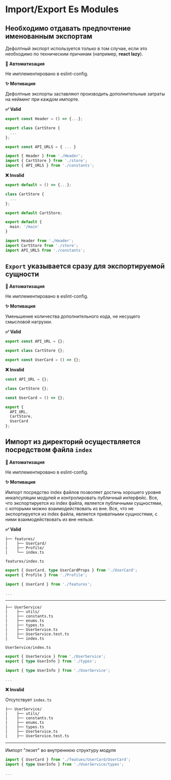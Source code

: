 # Import/Export Es Modules

## Необходимо отдавать предпочтение именованным экспортам

Дефолтный экспорт используется только в том случае, если это необходимо по техническим причинам (например, **react lazy**).

**🤖 Автоматизация**

Не имплементировано в eslint-config.

**✨ Мотивация**

Дефолтные экспорты заставляют производить дополнительные затраты на нейминг при каждом импорте.

**✅ Valid**

```ts
export const Header = () => {...};

export class CartStore {
  ...
};

export const API_URLS = { ... } 
```

```ts
import { Header } from './Header';
import { CartStore } from './store';
import { API_URLS } from './constants';
```

**❌ Invalid**

```ts
export default = () => {...};
```

```ts
class CartStore {
  ...
};

export default CartStore;
```

```ts
export default {
  main: '/main'
} 
```

```ts
import Header from './Header';
import CartStore from './store';
import API_URLS from './constants';
```


## `Export` указывается сразу для экспортируемой сущности

**🤖 Автоматизация**

Не имплементировано в eslint-config.

**✨ Мотивация**

Уменьшение количества дополнительного кода, не несущего смысловой нагрузки.

**✅ Valid**

```ts
export const API_URL = {};

export class CartStore {};

export const UserCard = () => {};
```

**❌ Invalid**

```ts
const API_URL = {};

class CartStore {};

const UserCard = () => {};

export {
  API_URL,
  CartStore,
  UserCard
};
```

## Импорт из директорий осуществляется посредством файла `index`

**🤖 Автоматизация**

Не имплементировано в eslint-config.

**✨ Мотивация**

Импорт посредство index файлов позволяет достичь хорошего уровня инкапсуляции модулей и контролировать публичный интерфейс.
Все, что экспортируется из index файла, является публичными сущностями, с которыми можно взаимодействовать из вне.
Все, что не экспортируется из index файла, является приватными сущностями, с ними взаимодействовать из вне нельзя.

**✅ Valid**

```
├── features/
|    ├── UserCard/ 
|    ├── Profile/
|    └── index.ts
```

```features/index.ts```
```ts
export { UserCard, type UserCardProps } from './UserCard';
export { Profile } from './Profile';
```

```ts
import { UserCard } from './features';

...
```

---

```
├── UserService/
|    ├── utils/ 
|    ├── constants.ts
|    ├── enums.ts
|    ├── types.ts
|    ├── UserService.ts
|    ├── UserService.test.ts
|    └── index.ts
```

```UserService/index.ts```
```ts
export { UserService } from './UserService';
export { type UserInfo } from './types';
```

```ts
import { type UserInfo } from './UserService';

...
```

**❌ Invalid**

Отсутствует `index.ts`
```
├── UserService/
|    ├── utils/ 
|    ├── constants.ts
|    ├── enums.ts
|    ├── types.ts
|    ├── UserService.ts
|    ├── UserService.test.ts
```

---

Импорт "лезет" во внутреннюю структуру модуля 
```ts
import { UserCard } from './featues/UserCard/UserCard';
import { type UserInfo } from './UserService/types';

...
```
